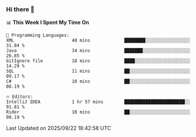 ### Hi there 👋

<!--
**asdf12303116/asdf12303116** is a ✨ _special_ ✨ repository because its `README.md` (this file) appears on your GitHub profile.

Here are some ideas to get you started:

- 🔭 I’m currently working on ...
- 🌱 I’m currently learning ...
- 👯 I’m looking to collaborate on ...
- 🤔 I’m looking for help with ...
- 💬 Ask me about ...
- 📫 How to reach me: ...
- 😄 Pronouns: ...
- ⚡ Fun fact: ...
-->

<!--START_SECTION:waka-->
📊 **This Week I Spent My Time On** 

```text
💬 Programming Languages: 
XML                      40 mins             ████████░░░░░░░░░░░░░░░░░   31.84 % 
Java                     34 mins             ███████░░░░░░░░░░░░░░░░░░   26.85 % 
GitIgnore file           18 mins             ████░░░░░░░░░░░░░░░░░░░░░   14.29 % 
SQL                      11 mins             ██░░░░░░░░░░░░░░░░░░░░░░░   09.17 % 
C#                       10 mins             ██░░░░░░░░░░░░░░░░░░░░░░░   08.19 % 

🔥 Editors: 
IntelliJ IDEA            1 hr 57 mins        ███████████████████████░░   91.81 % 
Rider                    10 mins             ██░░░░░░░░░░░░░░░░░░░░░░░   08.19 % 
```


 Last Updated on 2025/09/22 18:42:58 UTC
<!--END_SECTION:waka-->
